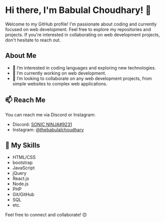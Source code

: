 # Hi there, I'm Babulal Choudhary! 👋

Welcome to my GitHub profile! I'm passionate about coding and currently focused on web development. Feel free to explore my repositories and projects. If you're interested in collaborating on web development projects, don't hesitate to reach out.

## About Me
- 👀 I’m interested in coding languages and exploring new technologies.
- 🌱 I’m currently working on web development.
- 💞️ I’m looking to collaborate on any web development projects, from simple websites to complex web applications.

## 📫 Reach Me
You can reach me via Discord or Instagram:
- Discord: [SONIC NINJA#9231](https://discordapp.com/users/815515766689366017)
- Instagram: [@thebabulalchoudhary](https://www.instagram.com/thebabulalchoudhary/)

## 🔧 My Skills
- HTML/CSS
- bootstrap
- JavaScript
- jQuery
- React.js
- Node.js
- PHP
- Git/GitHub
- SQL
- etc.

Feel free to connect and collaborate! 😊
